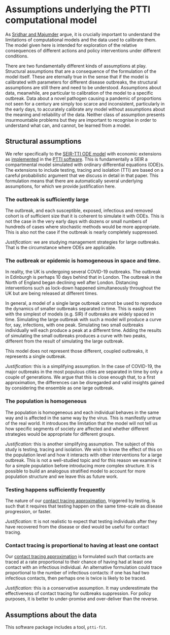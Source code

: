 # Assumptions underlying the PTTI computational model

As [Sridhar and Majumder] argue, it is crucially important to understand the
limitations of computational models and the data used to calibrate them. The
model given here is intended for exploration of the relative consequences of
different actions and policy interventions under different conditions.

There are two fundamentally different kinds of assumptions at play. Structural
assumptions that are a consequence of the formulation of the model itself. These
are eternally true in the sense that if the model is calibrated with parameters
for different disease outbreaks, the structural assumptions are still there and
need to be understood. Assumptions about data, meanwhile, are particular to
calibration of the model to a specific outbreak. Data about a novel pathogen
causing a pandemic of proportions not seen for a century are simply too scarce
and inconsistent, particularly in the early days, to accurately calibrate any
model without assumptions about the meaning and reliability of the data. Neither
class of assumption presents insurmountable problems but they are important to
recognise in order to understand what can, and cannot, be learned from a model.

## Structural assumptions

We refer specifically to the [SEIR-TTI ODE model] with economic extensions as
[implemented] in the [PTTI software]. This is fundamentally a SEIR a
compartmental model simulated with ordinary differential equations (ODE)s.
The extensions to include testing, tracing and isolation (TTI) are based on
a careful probabilistic argument that we discuss in detail in that paper.
This formulation means that there are automatically several underlying
assumptions, for which we provide justification here.

### The outbreak is sufficiently large

The outbreak, and each susceptible, exposed, infectious and removed cohort is of
sufficient size that it is coherent to simulate it with ODEs. This is not the
case in the very early days with dozens or small numbers of hundreds of cases
where stochastic methods would be more appropriate. This is also not the case if
the outbreak is nearly completely suppressed.

*Justification:* we are studying management strategies for large outbreaks.
That is the circumstance where ODEs are applicable.

### The outbreak or epidemic is homogeneous in space and time.

In reality, the UK is undergoing several COVID-19 outbreaks. The outbreak in
Edinburgh is perhaps 10 days behind that in London. The outbreak in the North of
England began declining well after London. Distancing interventions such as
lock-down happened simultaneously throughout the UK but are being released at
different times.

In general, a model of a single large outbreak cannot be used to reproduce
the dynamics of smaller outbreaks separated in time. This is easily seen
with the simplest of models (e.g. SIR) if outbreaks are widely spaced in
time. Simulating the large outbreak with such a model will produce a curve for,
say, infections, with one peak. Simulating two small outbreaks individually will
each produce a peak at a different time. Adding the results of simulating the
small outbreaks produces a curve with two peaks, different from the result of
simulating the large outbreak.

This model does not represent those different, coupled outbreaks, it represents
a single outbreak.

*Justification:* this is a simplifying assumption. In the case of COVID-19, the
major outbreaks in the most populous cities are separated in time by only a
couple of generations. We argue that this is close enough that, to a first
approximation, the differences can be disregarded and valid insights gained by
considering the ensemble as one large outbreak.

### The population is homogeneous

The population is homogeneous and each individual behaves in the same way and is
affected in the same way by the virus. This is manifestly untrue of the real
world. It introduces the limitation that the model will not tell us how specific
segments of society are affected and whether different strategies would be
appropriate for different groups.

*Justification:* this is another simplifying assumption. The subject of this
study is testing, tracing and isolation. We wish to know the effect of this
on the population level and how it interacts with other interventions for a
large outbreak. This is not a well-studied topic and for this reason we
examine it for a simple population before introducing more complex structure.
It is possible to build an analogous stratified model to account for more
population structure and we leave this as future work.

### Testing happens sufficiently frequently

The nature of our [contact tracing approximation], triggered by testing, is such
that it requires that testing happen on the same time-scale as disease
progression, or faster.

*Justification:* tt is not realistic to expect that testing individuals after
they have recovered from the disease or died would be useful for contact
tracing.

### Contact tracing is proportional to having at least one contact

Our [contact tracing approximation] is formulated such that contacts are traced
at a rate proportional to their chance of having had at least one contact with
an infectious individual. An alternative formulation could trace proportional
to the number of infectious contacts: if one has had two infectious contacts,
then perhaps one is twice is likely to be traced.

*Justification:* this is a conservative assumption. It may underestimate the
effectiveness of contact tracing for outbreaks suppression. For policy purposes,
it is better to under-promise and over-deliver than the reverse.

## Assumptions about the data

This software package includes a tool, `ptti-fit`. 

[Sridhar and Majumder]: https://www.bmj.com/content/369/bmj.m1567
[SEIR-TTI ODE model]: https://github.com/ptti/ptti/raw/master/docs/tti.pdf
[contact tracing approximation]: https://github.com/ptti/ptti/raw/master/docs/tti.pdf
[PTTI software]: http://github.com/ptti/ptti
[implemented]: https://github.com/ptti/ptti/blob/master/ptti/seirct_ode.py#L35
